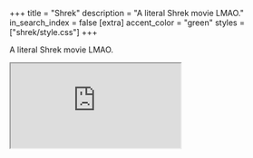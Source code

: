 +++
title = "Shrek"
description = "A literal Shrek movie LMAO."
in_search_index = false
[extra]
accent_color = "green"
styles = ["shrek/style.css"]
+++

A literal Shrek movie LMAO.

<iframe src="https://drive.google.com/file/d/1NezVaMIuVH1Gt0cHCQMT3JeJu7JuxlIG/preview" allow="autoplay"></iframe>